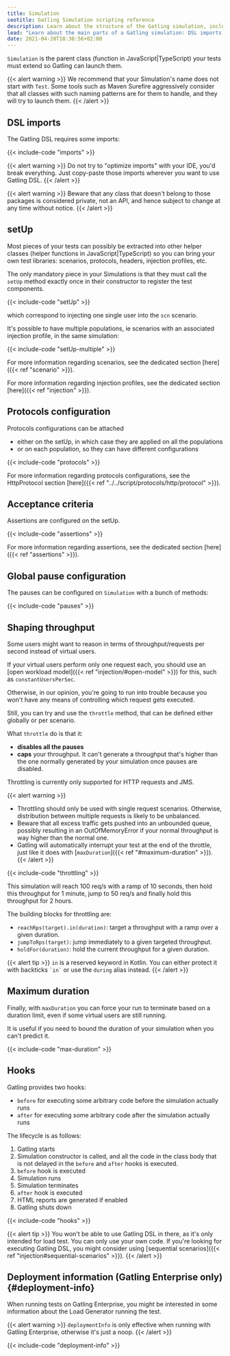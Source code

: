 ```yaml
---
title: Simulation
seotitle: Gatling Simulation scripting reference
description: Learn about the structure of the Gatling simulation, including required imports, protocol configuration and setUp.
lead: "Learn about the main parts of a Gatling simulation: DSL imports, scenario definitions, simulation definitions, and hooks."
date: 2021-04-20T18:30:56+02:00
---
```


`Simulation` is the parent class (function in JavaScript|TypeScript) your tests must extend so Gatling can launch them.

{{< alert warning >}}
We recommend that your Simulation's name does not start with `Test`.
Some tools such as Maven Surefire aggressively consider that all classes with such naming patterns are for them to handle, and they will try to launch them.
{{< /alert >}}

## DSL imports

The Gatling DSL requires some imports:

{{< include-code "imports" >}}

{{< alert warning >}}
Do not try to "optimize imports" with your IDE, you'd break everything.
Just copy-paste those imports wherever you want to use Gatling DSL.
{{< /alert >}}

{{< alert warning >}}
Beware that any class that doesn't belong to those packages is considered private, not an API, and hence subject to change at any time without notice.
{{< /alert >}}

## setUp

Most pieces of your tests can possibly be extracted into other helper classes (helper functions in JavaScript|TypeScript) so you can bring your own test libraries: scenarios, protocols, headers, injection profiles, etc.

The only mandatory piece in your Simulations is that they must call the `setUp` method exactly once in their constructor to register the test components.

{{< include-code "setUp" >}}

which correspond to injecting one single user into the `scn` scenario.

It's possible to have multiple populations, ie scenarios with an associated injection profile, in the same simulation:

{{< include-code "setUp-multiple" >}}

For more information regarding scenarios, see the dedicated section [here]({{< ref "scenario" >}}).

For more information regarding injection profiles, see the dedicated section [here]({{< ref "injection" >}}).

## Protocols configuration

Protocols configurations can be attached
* either on the setUp, in which case they are applied on all the populations
* or on each population, so they can have different configurations

{{< include-code "protocols" >}}

For more information regarding protocols configurations, see the HttpProtocol section [here]({{< ref "../../script/protocols/http/protocol" >}}).

## Acceptance criteria

Assertions are configured on the setUp.

{{< include-code "assertions" >}}

For more information regarding assertions, see the dedicated section [here]({{< ref "assertions" >}}).

## Global pause configuration

The pauses can be configured on `Simulation` with a bunch of methods:

{{< include-code "pauses" >}}

## Shaping throughput

Some users might want to reason in terms of throughput/requests per second instead of virtual users.

If your virtual users perform only one request each, you should use an [open workload model]({{< ref "injection/#open-model" >}}) for this, such as `constantUsersPerSec`.

Otherwise, in our opinion, you're going to run into trouble because you won't have any means of controlling which request gets executed.

Still, you can try and use the `throttle` method, that can be defined either globally or per scenario.

What `throttle` do is that it:
* **disables all the pauses**
* **caps** your throughput. It can't generate a throughput that's higher than the one normally generated by your simulation once pauses are disabled.

Throttling is currently only supported for HTTP requests and JMS.

{{< alert warning >}}
* Throttling should only be used with single request scenarios. Otherwise, distribution between multiple requests is likely to be unbalanced.
* Beware that all excess traffic gets pushed into an unbounded queue, possibly resulting in an OutOfMemoryError if your normal throughput is way higher than the normal one.
* Gatling will automatically interrupt your test at the end of the throttle, just like it does with [`maxDuration`]({{< ref "#maximum-duration" >}}).
{{< /alert >}}

{{< include-code "throttling" >}}

This simulation will reach 100 req/s with a ramp of 10 seconds, then hold this throughput for 1 minute, jump to 50 req/s and finally hold this throughput for 2 hours.

The building blocks for throttling are:

* `reachRps(target).in(duration)`: target a throughput with a ramp over a given duration.
* `jumpToRps(target)`: jump immediately to a given targeted throughput.
* `holdFor(duration)`: hold the current throughput for a given duration.

{{< alert tip >}}
`in` is a reserved keyword in Kotlin.
You can either protect it with backticks `` `in` `` or use the `during` alias instead.
{{< /alert >}}

## Maximum duration

Finally, with `maxDuration` you can force your run to terminate based on a duration limit, even if some virtual users are still running.

It is useful if you need to bound the duration of your simulation when you can't predict it.

{{< include-code "max-duration" >}}

## Hooks

Gatling provides two hooks:

* `before` for executing some arbitrary code before the simulation actually runs
* `after` for executing some arbitrary code after the simulation actually runs

The lifecycle is as follows:

1. Gatling starts
2. Simulation constructor is called, and all the code in the class body that is not delayed in the `before` and `after` hooks is executed.
3. `before` hook is executed
4. Simulation runs
5. Simulation terminates
6. `after` hook is executed
7. HTML reports are generated if enabled
8. Gatling shuts down

{{< include-code "hooks" >}}

{{< alert tip >}}
You won't be able to use Gatling DSL in there, as it's only intended for load test. You can only use your own code.
If you're looking for executing Gatling DSL, you might consider using [sequential scenarios]({{< ref "injection#sequential-scenarios" >}}).
{{< /alert >}}

## Deployment information (Gatling Enterprise only) {#deployment-info}

When running tests on Gatling Enterprise, you might be interested in some information about the Load Generator running the test.

{{< alert warning >}}
`deploymentInfo` is only effective when running with Gatling Enterprise, otherwise it's just a noop.
{{< /alert >}}

{{< include-code "deployment-info" >}}
